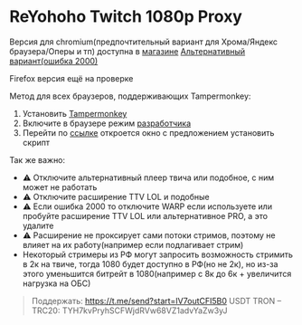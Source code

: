 
# ReYohoho Twitch 1080p Proxy
Версия для chromium(предпочтительный вариант для Хрома/Яндекс браузера/Оперы и тп) доступна в [магазине](https://chromewebstore.google.com/detail/reyohoho-twitch-proxy/ohgphcndclpcmbglhldmnagagdbmkoef?authuser=0&hl=ru)
[Альтернативный вариант(ошибка 2000)](https://chromewebstore.google.com/detail/twitch-enhanced-viewer/pnhhdhhcadcjfckjhpmjneldiegbojfb)

Firefox версия ещё на проверке

Метод для всех браузеров, поддерживающих Tampermonkey:

 1. Установить [Tampermonkey](https://www.tampermonkey.net/)
 2. Включите в браузере режим [разработчика](https://www.tampermonkey.net/faq.php?locale=en#Q209)
 3. Перейти по [ссылке](https://github.com/reyohoho/twitch_quality_proxy/raw/refs/heads/userscript/twitch.user.js) откроется окно с предложением установить скрипт
   
Так же важно:
 - ⚠️ Отключите альтернативный плеер твича или подобное, с ним может не работать
 - ⚠️ Отключите расширение TTV LOL и подобные
 - ⚠️ Если ошибка 2000
   то отключите WARP если используете или пробуйте расширение TTV LOL или альтернативное
   PRO, а это удалите 
 - ⚠️ Расширение не проксирует сами потоки стримов,
   поэтому не влияет на их работу(например если подлагивает стрим)
 - Некоторый стримеры из РФ могут запросить возможность стримить в 2к на
   твиче, тогда 1080 будет доступно в РФ(но не 2к), но из-за этого
   уменьшится битрейт в 1080(например с 8к до 6к + увеличится нагрузка
   на ОБС)
   

> Поддержать: https://t.me/send?start=IV7outCFI5B0
> USDT TRON – TRC20:
> TYH7kvPryhSCFWjdRVw68VZ1advYaZw3yJ
